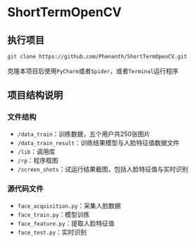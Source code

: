 # ShortTermOpenCV

## 执行项目
```bash
git clone https://github.com/Phenanth/ShortTermOpenCV.git
```
克隆本项目后使用`PyCharm`或者`Spider`，或者`Terminal`运行程序

## 项目结构说明
### 文件结构
- `/data_train`：训练数据，五个用户共250张图片
- `/data_train_result`：训练结果模型与人脸特征值数据文件
- `/lib`：调用库
- `/rp`：程序框图
- `/screen_shots`：试运行结果截图，包括人脸特征值与实时识别

### 源代码文件
- `face_acquisition.py`：采集人脸数据
- `face_train.py`：模型训练
- `face_feature.py`：提取人脸特征值
- `face_test.py`：实时识别